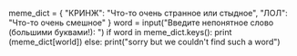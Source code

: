 meme_dict = {
            "КРИНЖ": "Что-то очень странное или стыдное",
            "ЛОЛ": "Что-то очень смешное"
            }
word = input("Введите непонятное слово (большими буквами!): ")
if word in meme_dict.keys():
print (meme_dict[world])
else:
 print("sorry but we couldn't find such a word")
